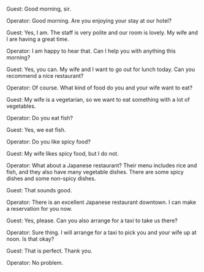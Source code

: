 Guest: Good morning, sir.

Operator: Good morning. Are you enjoying your stay at our hotel?

Guest: Yes, I am. The staff is very polite and our room is lovely. My wife and I are having a great time.

Operator: I am happy to hear that. Can I help you with anything this morning?

Guest: Yes, you can. My wife and I want to go out for lunch today. Can you recommend a nice restaurant?

Operator: Of course. What kind of food do you and your wife want to eat?

Guest: My wife is a vegetarian, so we want to eat something with a lot of vegetables.

Operator: Do you eat fish?

Guest: Yes, we eat fish.

Operator: Do you like spicy food?

Guest: My wife likes spicy food, but I do not.

Operator: What about a Japanese restaurant? Their menu includes rice and fish, and they also have many vegetable dishes. There are some spicy dishes and some non-spicy dishes.

Guest: That sounds good.

Operator: There is an excellent Japanese restaurant downtown. I can make a reservation for you now.

Guest: Yes, please. Can you also arrange for a taxi to take us there?

Operator: Sure thing. I will arrange for a taxi to pick you and your wife up at noon. Is that okay?

Guest: That is perfect. Thank you.

Operator: No problem.
